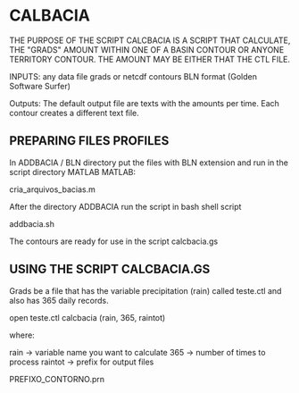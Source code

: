 # CALBACIA

THE PURPOSE OF THE SCRIPT CALCBACIA IS A SCRIPT THAT CALCULATE, THE "GRADS" AMOUNT WITHIN ONE OF A BASIN CONTOUR OR ANYONE TERRITORY CONTOUR. THE AMOUNT MAY BE EITHER THAT THE CTL FILE.

INPUTS: any data file grads or netcdf
                       contours BLN format (Golden Software Surfer)

Outputs: The default output file are texts with the amounts per time.
               Each contour creates a different text file.


## PREPARING FILES PROFILES

In ADDBACIA / BLN directory put the files with BLN extension and run in the script directory MATLAB MATLAB:

 cria_arquivos_bacias.m

After the directory ADDBACIA run the script in bash shell script

addbacia.sh

The contours are ready for use in the script calcbacia.gs

## USING THE SCRIPT CALCBACIA.GS

Grads be a file that has the variable precipitation (rain) called teste.ctl and also has 365 daily records.

open teste.ctl
calcbacia (rain, 365, raintot)

where:


rain -> variable name you want to calculate
365 -> number of times to process
raintot -> prefix for output files

  PREFIXO_CONTORNO.prn
